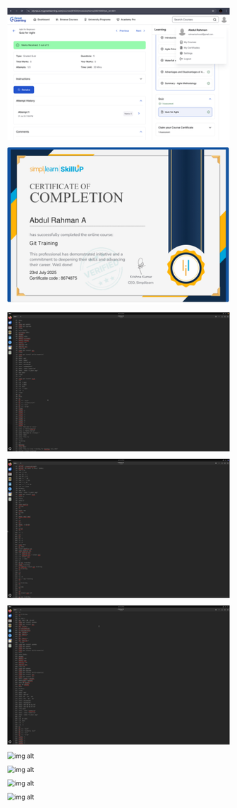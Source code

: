 ![img alt](https://github.com/abdulrahman-dot/5026039_Abdul-Rahman/blob/84c0b434a545552b95dd9ec7cbb8ff8d42a497ee/SDLC/Great%20Learning.jpg)

![img alt](https://github.com/abdulrahman-dot/5026039_Abdul-Rahman/blob/5aa5cc5e976556271d3e76e7f8963537364a04ce/GIT./Simplilearn.jpg)

![img alt](https://github.com/abdulrahman-dot/5026039_Abdul-Rahman/blob/176618cc0480feae807dcbb127c2535e5d81db5d/Linux/Linux1.jpg)

![img alt](https://github.com/abdulrahman-dot/5026039_Abdul-Rahman/blob/00434f1c09a2a4ef0d59163d0422c8a7f2f758ba/Linux/Linux2.jpg)

![img alt](https://github.com/abdulrahman-dot/5026039_Abdul-Rahman/blob/c320fe8322c9ccebfa3d6bddf20617163743a8c2/Linux/Linux3.jpg)

![img alt]()

![img alt]()

![img alt]()

![img alt]()

